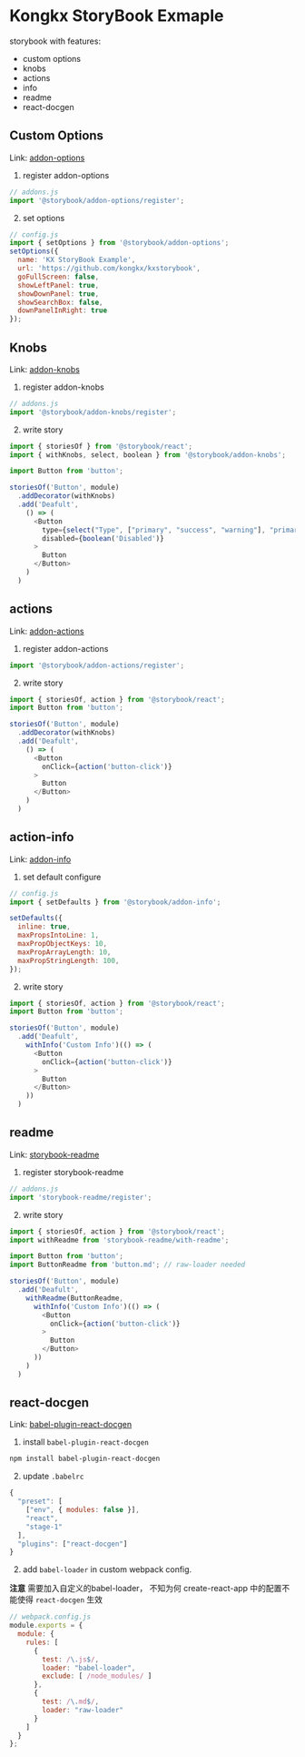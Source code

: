 # Kongkx StoryBook Exmaple

storybook with features:

- custom options
- knobs
- actions
- info
- readme
- react-docgen

## Custom Options

Link: [addon-options](https://www.npmjs.com/package/@storybook/addon-options)

1. register addon-options

  ```javascript
  // addons.js
  import '@storybook/addon-options/register';
  ```

2. set options

  ```javascript
  // config.js
  import { setOptions } from '@storybook/addon-options';
  setOptions({
    name: 'KX StoryBook Example',
    url: 'https://github.com/kongkx/kxstorybook',
    goFullScreen: false,
    showLeftPanel: true,
    showDownPanel: true,
    showSearchBox: false,
    downPanelInRight: true
  });
  ```

## Knobs

Link: [addon-knobs](https://www.npmjs.com/package/@storybook/addon-knobs)

1. register addon-knobs

  ```javascript
  // addons.js
  import '@storybook/addon-knobs/register';
  ```

2. write story

  ```javascript
  import { storiesOf } from '@storybook/react';
  import { withKnobs, select, boolean } from '@storybook/addon-knobs';

  import Button from 'button';

  storiesOf('Button', module)
    .addDecorator(withKnobs)
    .add('Deafult',
      () => (
        <Button
          type={select("Type", ["primary", "success", "warning"], "primary")}
          disabled={boolean('Disabled')}
        >
          Button
        </Button>
      )
    )

  ```

## actions

Link: [addon-actions](https://www.npmjs.com/package/@storybook/addon-actions)

1. register addon-actions

  ```javascript
  import '@storybook/addon-actions/register';
  ```

2. write story

  ```javascript
  import { storiesOf, action } from '@storybook/react';
  import Button from 'button';

  storiesOf('Button', module)
    .addDecorator(withKnobs)
    .add('Deafult',
      () => (
        <Button
          onClick={action('button-click')}
        >
          Button
        </Button>
      )
    )
  ```

## action-info

Link: [addon-info](https://www.npmjs.com/package/@storybook/addon-info)

1. set default configure

  ```javascript
  // config.js
  import { setDefaults } from '@storybook/addon-info';

  setDefaults({
    inline: true,
    maxPropsIntoLine: 1,
    maxPropObjectKeys: 10,
    maxPropArrayLength: 10,
    maxPropStringLength: 100,
  });
  ```

2. write story

  ```javascript
  import { storiesOf, action } from '@storybook/react';
  import Button from 'button';

  storiesOf('Button', module)
    .add('Deafult',
      withInfo('Custom Info')(() => (
        <Button
          onClick={action('button-click')}
        >
          Button
        </Button>
      ))
    )
  ```

## readme

Link: [storybook-readme](https://github.com/tuchk4/storybook-readme/)

1. register storybook-readme

  ```javascript
  // addons.js
  import 'storybook-readme/register';
  ```

2. write story

  ```javascript
  import { storiesOf, action } from '@storybook/react';
  import withReadme from 'storybook-readme/with-readme';

  import Button from 'button';
  import ButtonReadme from 'button.md'; // raw-loader needed

  storiesOf('Button', module)
    .add('Deafult',
      withReadme(ButtonReadme,
        withInfo('Custom Info')(() => (
          <Button
            onClick={action('button-click')}
          >
            Button
          </Button>
        ))
      )
    )
  ```

## react-docgen

Link: [babel-plugin-react-docgen](https://github.com/storybooks/babel-plugin-react-docgen)

1. install `babel-plugin-react-docgen`

  ```bash
  npm install babel-plugin-react-docgen
  ```

2. update `.babelrc`

  ```javascript
  {
    "preset": [
      ["env", { modules: false }],
      "react",
      "stage-1"
    ],
    "plugins": ["react-docgen"]
  }
  ```

2. add `babel-loader` in custom webpack config.

**注意** 需要加入自定义的babel-loader， 不知为何 create-react-app 中的配置不能使得 `react-docgen` 生效

  ```javascript
  // webpack.config.js
  module.exports = {
    module: {
      rules: [
        {
          test: /\.js$/,
          loader: "babel-loader",
          exclude: [ /node_modules/ ]
        },
        {
          test: /\.md$/,
          loader: "raw-loader"
        }
      ]
    }
  };
  ```
